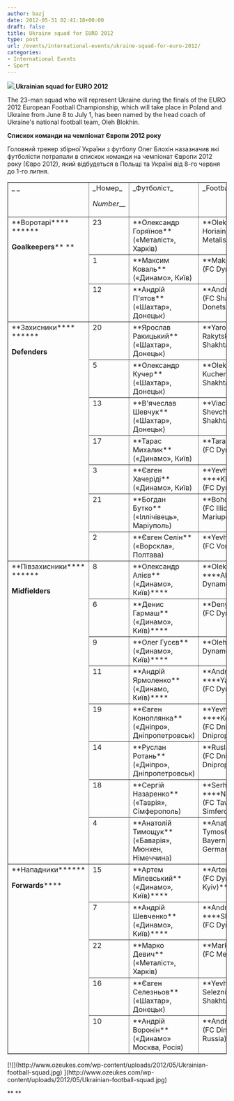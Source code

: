 ```yaml
---
author: bazj
date: 2012-05-31 02:41:18+00:00
draft: false
title: Ukraine squad for EURO 2012
type: post
url: /events/international-events/ukraine-squad-for-euro-2012/
categories:
- International Events
- Sport
---
```


**[![](http://www.ozeukes.com/wp-content/uploads/2012/05/UEFA_Euro_2012_logo-thumb.jpg)
](http://www.ozeukes.com/wp-content/uploads/2012/05/UEFA_Euro_2012_logo-thumb.jpg)Ukrainian squad for EURO 2012**

The 23-man squad who will represent Ukraine during the finals of the EURO 2012 European Football Championship, which will take place in Poland and Ukraine from June 8 to July 1, has been named by the head coach of Ukraine's national football team, Oleh Blokhin.

**Спискок команди на чемпіонат Європи 2012 року**

Головний тренер збірної України з футболу Олег Блохін назазначив які футболісти потрапали в спискок команди на чемпіонат Європи 2012 року (Євро 2012), який відбудеться в Польщі та Україні від 8-го червня до 1-го липня.
<table cellpadding="0" width="706" cellspacing="0" border="1" >
<tbody >
<tr >

<td width="139" valign="top" >_ _
</td>

<td width="83" valign="top" >_Номер_

_Number___
</td>

<td width="260" valign="top" >_Футболіст_
</td>

<td width="225" valign="top" >_Footballer_
</td>
</tr>
<tr >

<td width="139" rowspan="3" valign="top" >**Воротарі**** ******

**Goalkeepers**** **
</td>

<td width="83" valign="top" >23
</td>

<td width="260" valign="top" >**Олександр Горяїнов**
(«Металіст», Харків)
</td>

<td width="225" valign="top" >**Oleksandr Horiainov**
(FC Metalist Kharkiv)
</td>
</tr>
<tr >

<td width="83" valign="top" >1
</td>

<td width="260" valign="top" >**Максим Коваль**
(«Динамо», Київ)
</td>

<td width="225" valign="top" >**Maksym Koval**
(FC Dynamo Kyiv)
</td>
</tr>
<tr >

<td width="83" valign="top" >12
</td>

<td width="260" valign="top" >**Андрій П'ятов**
(«Шахтар», Донецьк)
</td>

<td width="225" valign="top" >**Andriy Piatov**
(FC Shakhtar Donetsk)
</td>
</tr>
<tr >

<td width="139" rowspan="7" valign="top" >**Захисники**** ******

**Defenders**
</td>

<td width="83" valign="top" >20
</td>

<td width="260" valign="top" >**Ярослав Ракицький**
(«Шахтар», Донецьк)
</td>

<td width="225" valign="top" >**Yaroslav Rakytsky**
(FC Shakhtar Donetsk)
</td>
</tr>
<tr >

<td width="83" valign="top" >5
</td>

<td width="260" valign="top" >**Олександр Кучер**
(«Шахтар», Донецьк)
</td>

<td width="225" valign="top" >**Oleksandr Kucher**
(FC Shakhtar Donetsk)
</td>
</tr>
<tr >

<td width="83" valign="top" >13
</td>

<td width="260" valign="top" >**В'ячеслав Шевчук**
(«Шахтар», Донецьк)
</td>

<td width="225" valign="top" >**Viacheslav Shevchuk**
(FC Shakhtar Donetsk)
</td>
</tr>
<tr >

<td width="83" valign="top" >17
</td>

<td width="260" valign="top" >**Тарас Михалик**
(«Динамо», Київ)
</td>

<td width="225" valign="top" >**Taras Mykhalyk**
(FC Dynamo Kyiv)
</td>
</tr>
<tr >

<td width="83" valign="top" >3
</td>

<td width="260" valign="top" >**Євген Хачеріді**
(«Динамо», Київ)
</td>

<td width="225" valign="top" >**Yevhen**** ****Khacheridi**
(FC Dynamo Kyiv)
</td>
</tr>
<tr >

<td width="83" valign="top" >21
</td>

<td width="260" valign="top" >**Богдан Бутко**
(«Іллічівець», Маріуполь)
</td>

<td width="225" valign="top" >**Bohdan Butko**
(FC Illichivets Mariupol)
</td>
</tr>
<tr >

<td width="83" valign="top" >2
</td>

<td width="260" valign="top" >**Євген Селін**
(«Ворскла», Полтава)
</td>

<td width="225" valign="top" >**Yevhen Selin**
(FC Vorskla Poltava)
</td>
</tr>
<tr >

<td width="139" rowspan="8" valign="top" >**Півзахисники**** ******

**Midfielders**
</td>

<td width="83" valign="top" >8
</td>

<td width="260" valign="top" >**Олександр Алієв**
(«Динамо», Київ)****
</td>

<td width="225" valign="top" >**Oleksandr**** ****Aliyev**
(FC Dynamo Kyiv)
</td>
</tr>
<tr >

<td width="83" valign="top" >6
</td>

<td width="260" valign="top" >**Денис Гармаш**
(«Динамо», Київ)****
</td>

<td width="225" valign="top" >**Denys Harmash**
(FC Dynamo Kyiv)
</td>
</tr>
<tr >

<td width="83" valign="top" >9
</td>

<td width="260" valign="top" >**Олег Гусєв**
(«Динамо», Київ)****
</td>

<td width="225" valign="top" >**Oleh Husiev**
(FC Dynamo Kyiv)
</td>
</tr>
<tr >

<td width="83" valign="top" >11
</td>

<td width="260" valign="top" >**Андрій Ярмоленко**
(«Динамо, Київ)****
</td>

<td width="225" valign="top" >**Andriy**** ****Yarmolenko**
(FC Dynamo Kyiv)
</td>
</tr>
<tr >

<td width="83" valign="top" >19
</td>

<td width="260" valign="top" >**Євген Коноплянка**
(«Дніпро», Дніпропетровськ)
</td>

<td width="225" valign="top" >**Yevhen**** ****Konopolianka**
(FC Dnipro Dnipropetrovsk)****
</td>
</tr>
<tr >

<td width="83" valign="top" >14
</td>

<td width="260" valign="top" >**Руслан Ротань**
(«Дніпро», Дніпропетровськ)
</td>

<td width="225" valign="top" >**Ruslan Rotan**
(FC Dnipro Dnipropetrovsk)****
</td>
</tr>
<tr >

<td width="83" valign="top" >18
</td>

<td width="260" valign="top" >**Сергій Назаренко**
(«Таврія», Сімферополь)
</td>

<td width="225" valign="top" >**Serhiy**** ****Nazarenko**
(FC Tavriya Simferopol)****
</td>
</tr>
<tr >

<td width="83" valign="top" >4
</td>

<td width="260" valign="top" >**Анатолій Тимощук**
(«Баварія», Мюнхен, Німеччина)
</td>

<td width="225" valign="top" >**Anatoliy Tymoshchuk**
(FC Bayern Munich, Germany)
</td>
</tr>
<tr >

<td width="139" rowspan="5" valign="top" >**Нападники******

**Forwards******
</td>

<td width="83" valign="top" >15
</td>

<td width="260" valign="top" >**Артем Мілевський**
(«Динамо», Київ)****
</td>

<td width="225" valign="top" >**Artem Milevsky**
(FC Dynamo Kyiv)****
</td>
</tr>
<tr >

<td width="83" valign="top" >7
</td>

<td width="260" valign="top" >**Андрій Шевченко**
(«Динамо», Київ)****
</td>

<td width="225" valign="top" >**Andriy**** ****Shevchenko**
(FC Dynamo Kyiv)
</td>
</tr>
<tr >

<td width="83" valign="top" >22
</td>

<td width="260" valign="top" >**Марко Девич**
(«Металіст», Харків)
</td>

<td width="225" valign="top" >**Marko Dević**
(FC Metalist Kharkiv)
</td>
</tr>
<tr >

<td width="83" valign="top" >16
</td>

<td width="260" valign="top" >**Євген Селезньов**
(«Шахтар», Донецьк)
</td>

<td width="225" valign="top" >**Yevhen Selezniov**
(FC Shakhtar Donetsk)
</td>
</tr>
<tr >

<td width="83" valign="top" >10
</td>

<td width="260" valign="top" >**Андрій Воронін**
(«Динамо» Москва, Росія)
</td>

<td width="225" valign="top" >**Andriy Voronin**
(FC Dinamo Moscow, Russia)****
</td>
</tr>
</tbody>
</table>
[![](http://www.ozeukes.com/wp-content/uploads/2012/05/Ukrainian-football-squad.jpg)
](http://www.ozeukes.com/wp-content/uploads/2012/05/Ukrainian-football-squad.jpg)

**
**
